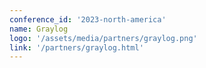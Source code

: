 ```yaml
---
conference_id: '2023-north-america'
name: Graylog
logo: '/assets/media/partners/graylog.png'
link: '/partners/graylog.html'
---
```

